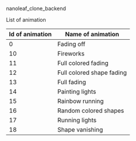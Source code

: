 nanoleaf_clone_backend

List of animation


|  Id of animation     |  Name of animation                  |
|----------------------|-------------------------------------|
|        0             |     Fading off                      |
|        10            |     Fireworks                       |
|        11            |     Full colored fading             |
|        12            |     Full colored shape fading       |
|        13            |     Full fading                     |
|        14            |     Painting lights                 |
|        15            |     Rainbow running                 |
|        16            |     Random colored shapes           |
|        17            |     Running lights                  |
|        18            |     Shape vanishing                 |
